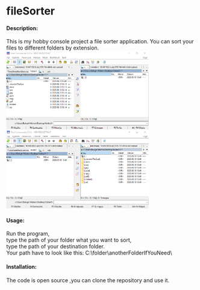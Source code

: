 # fileSorter
#### Description:   
This is my hobby console project a file sorter application.
You can sort your files to different folders by extension.
<img src="imgs/folder1-2.png" width=75% height=75%>
#### Usage:  
Run the program,  
type the path of your folder what you want to sort,  
type the path of your destination folder.  
Your path have to look like this:  C:\\folder\\anotherFolderIfYouNeed\\  

#### Installation:  
The code is open source ,you can clone the repository and use it.
